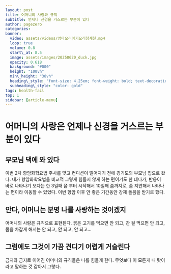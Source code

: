 ```yaml
---
layout: post
title: 어머니의 사랑과 규칙
subtitle: 언제나 신경을 거스르는 부분이 있다
author: pagezero
categories: 
banner:
  video: assets/videos/엄마오리아기오리청계천.mp4
  loop: true
  volume: 0.8
  start\_at: 8.5
  image: assets/images/20250620_duck.jpg
  opacity: 0.618
  background: "#000"
  height: "100vh"
  min\_height: "38vh"
  heading\_style: "font-size: 4.25em; font-weight: bold; text-decoration: underline"
  subheading\_style: "color: gold"
tags: health-fail
top: 1
sidebar: [article-menu]
---
```

# 어머니의 사랑은 언제나 신경을 거스르는 부분이 있다
## 부모님 댁에 와 있다
이번 2차 항암화학요법 주사를 맞고 컨디션이 떨어지기 전에 경기도의 부모님 집으로 왔다. 내가 항암화학요법을 비교적 그렇게 힘들지 않게 하는 편이기도 한 데다가, 반응이 바로 나타나기 보다는 한 3일째 쯤 부터 시작해서 10일째 쯤까지로, 좀 지연해서 나타나는 편이라 이동할 수 있었다. 이번 항암 이후 안 좋은 기간동안 강제 돌봄을 받기로 했다.

## 안다, 어머니는 분명 나를 사랑하는 것이겠지
어머니의 사랑은 규칙으로 표현된다. 붉은 고기를 먹으면 안 되고, 찬 걸 먹으면 안 되고, 몸을 차갑게 해서는 안 되고, 안 되고, 안 되고... 

## 그럼에도 그것이 가끔 견디기 어렵게 거슬린다
금지와 금지로 이어진 어머니의 규칙들은 나를 힘들게 한다. 무엇보다 이 모든게 내 탓이라고 말하는 것 같아서 그렇다.